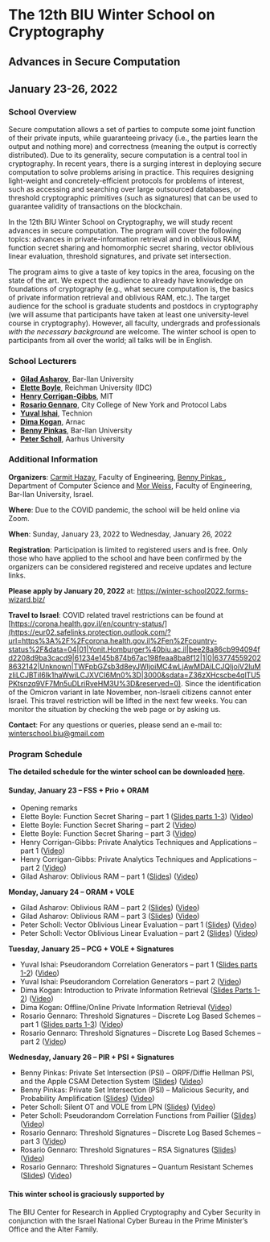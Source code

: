 # The 12th BIU Winter School on Cryptography

## Advances in Secure Computation

## January 23-26, 2022

### **School Overview**

Secure computation allows a set of parties to compute some joint function of their private inputs, while guaranteeing privacy (i.e., the parties learn the output and nothing more) and correctness (meaning the output is correctly distributed). Due to its generality, secure computation is a central tool in cryptography. In recent years, there is a surging interest in deploying secure computation to solve problems arising in practice. This requires designing light-weight and concretely-efficient protocols for problems of interest, such as accessing and searching over large outsourced databases, or threshold cryptographic primitives (such as signatures) that can be used to guarantee validity of transactions on the blockchain. 

In the 12th BIU Winter School on Cryptography, we will study recent advances in secure computation. The program will cover the following topics: advances in private-information retrieval and in oblivious RAM, function secret sharing and homomorphic secret sharing, vector oblivious linear evaluation, threshold signatures, and private set intersection.

The program aims to give a taste of key topics in the area, focusing on the state of the art. We expect the audience to already have knowledge on foundations of cryptography (e.g., what secure computation is, the basics of private information retrieval and oblivious RAM, etc.). The target audience for the school is graduate students and postdocs in cryptography (we will assume that participants have taken at least one university-level course in cryptography). However, all faculty, undergrads and professionals *with the necessary background* are welcome. The winter school is open to participants from all over the world; all talks will be in English.

### **School Lecturers** 

+ [**Gilad Asharov**](https://u.cs.biu.ac.il/~asharog/), Bar-Ilan University
+ **[Elette Boyle](https://cs.idc.ac.il/~elette/)**, Reichman University (IDC)
+ **[Henry Corrigan-Gibbs](https://people.csail.mit.edu/henrycg/)**, MIT
+ **[Rosario Gennaro](https://www-cs.ccny.cuny.edu/~rosario/)**, City College of New York and Protocol Labs
+ **[Yuval Ishai](https://scholar.google.com/citations?user=zc920lAAAAAJ&hl=en)**, Technion
+ [**Dima**](https://cs.stanford.edu/~dkogan/)**[ Kogan](https://cs.stanford.edu/~dkogan/)**, Arnac
+ **[Benny Pinkas](http://www.pinkas.net/)**, Bar-Ilan University
+ **[Peter Scholl](https://pascholl.github.io/)**, Aarhus University

### **Additional Information**

**Organizers**: [Carmit Hazay](http://www.eng.biu.ac.il/hazay/), Faculty of Engineering, [Benny Pinkas ](http://www.pinkas.net/), Department of Computer Science and [Mor Weiss](https://engineering.biu.ac.il/en/node/10016), Faculty of Engineering, Bar-Ilan University, Israel.

**Where**: Due to the COVID pandemic, the school will be held online via Zoom.

**When**: Sunday, January 23, 2022 to Wednesday, January 26, 2022

**Registration**: Participation is limited to registered users and is free. Only those who have applied to the school and have been confirmed by the organizers can be considered registered and receive updates and lecture links. 

**Please apply by January 20, 2022** at: https://winter-school2022.forms-wizard.biz/

**Travel to Israel**: COVID related travel restrictions can be found at [https://corona.health.gov.il/en/country-status/](https://eur02.safelinks.protection.outlook.com/?url=https%3A%2F%2Fcorona.health.gov.il%2Fen%2Fcountry-status%2F&data=04|01|Yonit.Homburger%40biu.ac.il|bee28a86cb994094fd2208d9ba3cacd9|61234e145b874b67ac198feaa8ba8f12|1|0|637745592028632142|Unknown|TWFpbGZsb3d8eyJWIjoiMC4wLjAwMDAiLCJQIjoiV2luMzIiLCJBTiI6Ik1haWwiLCJXVCI6Mn0%3D|3000&sdata=Z36zXHcscbe4qlTU5PKtsnzq9VF7Mn5uDLriRveHM3U%3D&reserved=0). Since the identification of the Omicron variant in late November, non-Israeli citizens cannot enter Israel. This travel restriction will be lifted in the next few weeks. You can monitor the situation by checking the web page or by asking us.

**Contact**: For any questions or queries, please send an e-mail to: [winterschool.biu@gmail.com](mailto:winterschool.biu@gmail.com)

### **Program Schedule**

**The detailed schedule for the winter school can be downloaded [here](http://cyber.biu.ac.il/wp-content/uploads/2021/11/BIUCyberWinterSchool2022Program.pdf).**

#### **Sunday, January 23 – FSS + Prio + ORAM**

+ Opening remarks
+ Elette Boyle: Function Secret Sharing – part 1 ([Slides parts 1-3](http://cyber.biu.ac.il/wp-content/uploads/2021/11/FSS-2022-BIU-WinterSchool_Elette.pdf)) ([Video](https://www.youtube.com/watch?v=fAXlOOs2t88))
+ Elette Boyle: Function Secret Sharing – part 2 ([Video](https://www.youtube.com/watch?v=Zm-MUVve2_w))
+ Elette Boyle: Function Secret Sharing – part 3 ([Video](https://www.youtube.com/watch?v=ORBLeo3lB4U&t=9s))
+ Henry Corrigan-Gibbs: Private Analytics Techniques and Applications – part 1 ([Video](https://www.youtube.com/watch?v=1xu-vVQozRo&list=PL8Vt-7cSFnw1F7bBFws2kWA-7JVFkqKTy&index=4&t=6s))
+ Henry Corrigan-Gibbs: Private Analytics Techniques and Applications – part 2 ([Video](https://www.youtube.com/watch?v=JP9CNjC2iUo&list=PL8Vt-7cSFnw1F7bBFws2kWA-7JVFkqKTy&index=5&t=4s))
+ Gilad Asharov: Oblivious RAM – part 1 ([Slides](http://cyber.biu.ac.il/wp-content/uploads/2021/11/Part1-lowerBoundTreeBased.pdf)) ([Video](https://www.youtube.com/watch?v=2Dhtzyr6KTM&list=PL8Vt-7cSFnw1F7bBFws2kWA-7JVFkqKTy&index=6))

**Monday, January 24 – ORAM + VOLE**

+ Gilad Asharov: Oblivious RAM – part 2 ([Slides](http://cyber.biu.ac.il/wp-content/uploads/2021/11/Part2-oblivious-sorts.pdf)) ([Video](https://www.youtube.com/watch?v=913Syx1Q6AQ&list=PL8Vt-7cSFnw1F7bBFws2kWA-7JVFkqKTy&index=7&t=3s))
+ Gilad Asharov: Oblivious RAM – part 3 ([Slides](http://cyber.biu.ac.il/wp-content/uploads/2021/11/Part3-OptimalConstruction.pdf)) ([Video](https://www.youtube.com/watch?v=caPHoqZhyuk&list=PL8Vt-7cSFnw1F7bBFws2kWA-7JVFkqKTy&index=8&t=992s))
+ Peter Scholl: Vector Oblivious Linear Evaluation – part 1 ([Slides](http://cyber.biu.ac.il/wp-content/uploads/2021/11/Vector_Oblivious_Linear_Evaluation-1.pdf)) ([Video](https://www.youtube.com/watch?v=ZfdXY_oLhSo&list=PL8Vt-7cSFnw1F7bBFws2kWA-7JVFkqKTy&index=9&t=9s))
+ Peter Scholl: Vector Oblivious Linear Evaluation – part 2 ([Slides](http://cyber.biu.ac.il/wp-content/uploads/2021/11/Vector_Oblivious_Linear_Evaluation-2.pdf)) ([Video](https://www.youtube.com/watch?v=i0Y6wdOgRR8&list=PL8Vt-7cSFnw1F7bBFws2kWA-7JVFkqKTy&index=10&t=4s))

**Tuesday, January 25 – PCG + VOLE + Signatures**

+ Yuval Ishai: Pseudorandom Correlation Generators – part 1 ([Slides parts 1-2](http://cyber.biu.ac.il/wp-content/uploads/2021/11/pcg-Yuval_Ishai.pdf)) ([Video](https://www.youtube.com/watch?v=A2jWB6mlUPE&list=PL8Vt-7cSFnw1F7bBFws2kWA-7JVFkqKTy&index=11&t=5s))
+ Yuval Ishai: Pseudorandom Correlation Generators – part 2 ([Video](https://www.youtube.com/watch?v=AkfRu0yYkGU&list=PL8Vt-7cSFnw1F7bBFws2kWA-7JVFkqKTy&index=12&t=3s))
+ Dima Kogan: Introduction to Private Information Retrieval  ([Slides Parts 1-2](http://cyber.biu.ac.il/wp-content/uploads/2021/11/PIR_Dima_Kogan.pdf)) ([Video](https://www.youtube.com/watch?v=JBVP3_PmbsI&list=PL8Vt-7cSFnw1F7bBFws2kWA-7JVFkqKTy&index=13&t=1s))
+ Dima Kogan: Offline/Online Private Information Retrieval ([Video](https://www.youtube.com/watch?v=lk2Ki5cq_fk&list=PL8Vt-7cSFnw1F7bBFws2kWA-7JVFkqKTy&index=14&t=1s))
+ Rosario Gennaro: Threshold Signatures – Discrete Log Based Schemes – part 1 ([Slides parts 1-3](http://cyber.biu.ac.il/wp-content/uploads/2021/11/Threshold_Sinature_Schemes_Rosario_Gennaro.pdf)) ([Video](https://www.youtube.com/watch?v=Tz3-ZBXxraI&list=PL8Vt-7cSFnw1F7bBFws2kWA-7JVFkqKTy&index=15&t=1s))
+ Rosario Gennaro: Threshold Signatures – Discrete Log Based Schemes – part 2 ([Video](https://www.youtube.com/watch?v=VRyHg2FjsoI&list=PL8Vt-7cSFnw1F7bBFws2kWA-7JVFkqKTy&index=16&t=7s))

**Wednesday, January 26 – PIR + PSI + Signatures** 

+ Benny Pinkas: Private Set Intersection (PSI) – ORPF/Diffie Hellman PSI, and the Apple CSAM Detection System ([Slides](http://cyber.biu.ac.il/wp-content/uploads/2022/01/PSI-talk-1.pdf)) ([Video](https://www.youtube.com/watch?v=1bkaE9RodeQ&list=PL8Vt-7cSFnw1F7bBFws2kWA-7JVFkqKTy&index=17&t=1s))
+ Benny Pinkas: Private Set Intersection (PSI) – Malicious Security, and Probability Amplification  ([Slides](http://cyber.biu.ac.il/wp-content/uploads/2021/11/PSI-talk-2-malicious-security.pdf)) ([Video](https://www.youtube.com/watch?v=bNGMvPR563o&list=PL8Vt-7cSFnw1F7bBFws2kWA-7JVFkqKTy&index=18&t=3s))
+ Peter Scholl: Silent OT and VOLE from LPN  ([Slides](http://cyber.biu.ac.il/wp-content/uploads/2021/11/pcg-3.pdf)) ([Video](https://www.youtube.com/watch?v=OxXBa-pUwa4&list=PL8Vt-7cSFnw1F7bBFws2kWA-7JVFkqKTy&index=19))
+ Peter Scholl: Pseudorandom Correlation Functions from Paillier ([Slides](http://cyber.biu.ac.il/wp-content/uploads/2021/11/pcg-4.pdf)) ([Video](https://www.youtube.com/watch?v=TbUQa-bJAHM&list=PL8Vt-7cSFnw1F7bBFws2kWA-7JVFkqKTy&index=20&t=1s))
+ Rosario Gennaro: Threshold Signatures – Discrete Log Based Schemes – part 3 ([Video](https://www.youtube.com/watch?v=shHNvP94IAA&list=PL8Vt-7cSFnw1F7bBFws2kWA-7JVFkqKTy&index=21&t=1s))
+ Rosario Gennaro: Threshold Signatures – RSA Signatures ([Slides](http://cyber.biu.ac.il/wp-content/uploads/2022/01/Threshold_Signatures-RSA.pdf)) ([Video](https://www.youtube.com/watch?v=rz78hRliZDA&list=PL8Vt-7cSFnw1F7bBFws2kWA-7JVFkqKTy&index=22&t=1s))
+ Rosario Gennaro: Threshold Signatures – Quantum Resistant Schemes ([Slides](http://cyber.biu.ac.il/wp-content/uploads/2021/11/Threshold_Signatures-Quantum-Resistant.pdf)) ([Video](https://www.youtube.com/watch?v=sFiyBaODyUA&list=PL8Vt-7cSFnw1F7bBFws2kWA-7JVFkqKTy&index=23))

 

#### **This winter school is graciously supported by**

The BIU Center for Research in Applied Cryptography and Cyber Security in conjunction with the Israel National Cyber Bureau in the Prime Minister’s Office and the Alter Family.